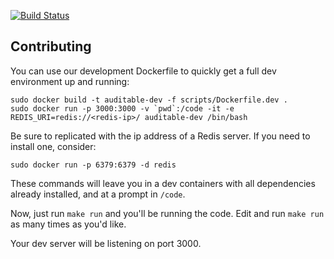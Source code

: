 [![Build Status](https://travis-ci.org/auditable/auditable.svg?branch=master)](https://travis-ci.org/auditable/auditable)

## Contributing
You can use our development Dockerfile to quickly get a full dev environment up and running:  

```shell
sudo docker build -t auditable-dev -f scripts/Dockerfile.dev .
sudo docker run -p 3000:3000 -v `pwd`:/code -it -e REDIS_URI=redis://<redis-ip>/ auditable-dev /bin/bash
```

Be sure to replicated <redis-ip> with the ip address of a Redis server.  If you need to install one, consider:

```shell
sudo docker run -p 6379:6379 -d redis
```

These commands will leave you in a dev containers with all dependencies already installed, and at a prompt in `/code`.

Now, just run `make run` and you'll be running the code.  Edit and run `make run` as many times as you'd like.

Your dev server will be listening on port 3000.
